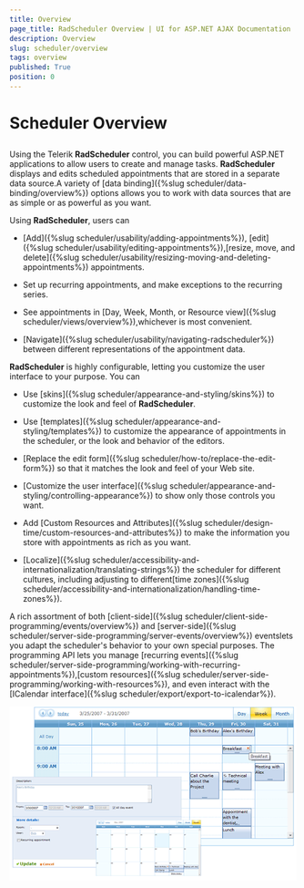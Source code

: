 ```yaml
---
title: Overview
page_title: RadScheduler Overview | UI for ASP.NET AJAX Documentation
description: Overview
slug: scheduler/overview
tags: overview
published: True
position: 0
---
```


# Scheduler Overview



## 

Using the Telerik **RadScheduler** control, you can build powerful ASP.NET applications to allow users to create and manage tasks. **RadScheduler** displays and edits scheduled appointments that are stored in a separate data source.A variety of [data binding]({%slug scheduler/data-binding/overview%}) options allows you to work with data sources that are as simple or as powerful as you want.

Using **RadScheduler**, users can

* [Add]({%slug scheduler/usability/adding-appointments%}), [edit]({%slug scheduler/usability/editing-appointments%}),[resize, move, and delete]({%slug scheduler/usability/resizing-moving-and-deleting-appointments%}) appointments.

* Set up recurring appointments, and make exceptions to the recurring series.

* See appointments in [Day, Week, Month, or Resource view]({%slug scheduler/views/overview%}),whichever is most convenient.

* [Navigate]({%slug scheduler/usability/navigating-radscheduler%}) between different representations of the appointment data.

**RadScheduler** is highly configurable, letting you customize the user interface to your purpose. You can

* Use [skins]({%slug scheduler/appearance-and-styling/skins%}) to customize the look and feel of **RadScheduler**.

* Use [templates]({%slug scheduler/appearance-and-styling/templates%}) to customize the appearance of appointments in the scheduler, or the look and behavior of the editors.

* [Replace the edit form]({%slug scheduler/how-to/replace-the-edit-form%}) so that it matches the look and feel of your Web site.

* [Customize the user interface]({%slug scheduler/appearance-and-styling/controlling-appearance%}) to show only those controls you want.

* Add [Custom Resources and Attributes]({%slug scheduler/design-time/custom-resources-and-attributes%}) to make the information you store with appointments as rich as you want.

* [Localize]({%slug scheduler/accessibility-and-internationalization/translating-strings%}) the scheduler for different cultures, including adjusting to different[time zones]({%slug scheduler/accessibility-and-internationalization/handling-time-zones%}).

A rich assortment of both [client-side]({%slug scheduler/client-side-programming/events/overview%}) and [server-side]({%slug scheduler/server-side-programming/server-events/overview%}) eventslets you adapt the scheduler's behavior to your own special purposes. The programming API lets you manage [recurring events]({%slug scheduler/server-side-programming/working-with-recurring-appointments%}),[custom resources]({%slug scheduler/server-side-programming/working-with-resources%}), and even interact with the [ICalendar interface]({%slug scheduler/export/export-to-icalendar%}).



![Overview](images/scheduler_overview.gif)
